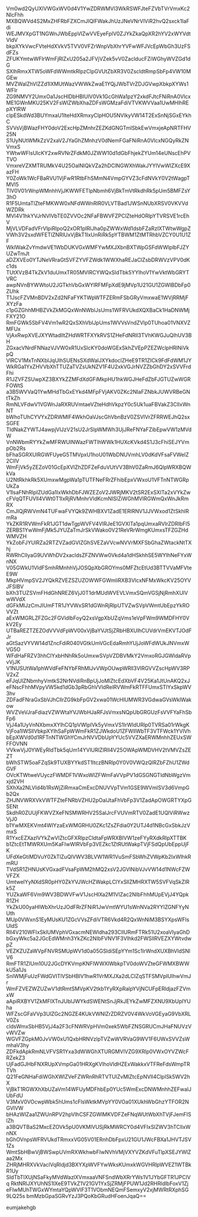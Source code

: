 Vm0wd2QyUXlVWGxWV0d4V1YwZDRWMVl3WkRSWFJteFZVbTVrVmxKc2NIcFhh
MXBQWVd4S2MxZHFRbFZXCmJIQlFWakJhUzJNeVNrVlViR2hvQ2sxck1IaFdi
WEJMVXpGT1NGWnJWbEppVlZwVVEyeFplV0ZJYkZkaQpXR2hYV2xWYVdtVldV
bkpXYkVwcFVteHdXVkV5TVV0VFZrWnpVbXhrYVFwWFJVcEpWbGh3UzFSdFZs
ZFUKYmtwWFlrWmFjRlZxU205a2JFVjVZek5vV0ZaclducFZiWGhyWVZGd1dG
SXlhRmxXTW5oWFdWWmtkRlpzClpGVUtZbXR3V0ZscldtRmpSbFp4VW10MGEw
MVZWalZhVlZZd1lXMUtWazVWWkZwaE1YQjJWbTVrZDJGVwpXbkpXYWs1WFlr
ZG9NMVY2UmxOa1JscHlDbHBIUlV0Vk1GcGhWa1pzY2xkdFJtcFNiRnA0Vlcx
ME1GWnMKU25KV2FsWlZWbXhaZDFsWGMzaFdiVTVKWVVaa1UwMHlhREpXYlRW
clpESkdWd3BUYmxaU1lteHdXRmxyClpHOU5NVlkyVW14T2ExSnNjSGxEYkhC
SVVsVjBWazFHY0doV2ExcHpZMnhrZEZKdGNGTmlSbkEwVmxjeApNRTFHV25N
S1UyNUtWMkZzV2xaV2JYaGhZMnhzV0dNemFGaFNiRnA0VlcxNGQyRkZNVmxS
YWtwWFlsUlcKY2xwRVNrZFdkM0JZWW10d1dGbFhjekZYUm14eUNscEhPVTVO
VmxreVZXMTRUMkV4U25OalNIQkVZa2hDClNGWXhWakJYYlVwWlZXcE9XazFH
Y0ZoWk1WcFBaRVU1VjFwR1RtbFhSMmN4VmpGYVZ3cFdNVkY0V2tWagpTMVl5
TlV0V01rWnpWMnhhVjJKWWFETlpNbmh6VjBkTmVtRkdhRk5pUm5BMFZsY3hO
R1F5UmtaTlZteFMKWW0xNFdWWnRlR0VLVTBad1JWSnNUbXRSV0VKVVdWZDRk
MVl4V1hkYVJrNVlVbTE0ZVVOc2NFaFBWVFZPClZteHdORlpYTVRSVE1rcEhV
MjVLVDFadVFrVlpiRlpoQ2xOR1pIRlJha0pZWWxWd1dsbFZaRzlXTWtwWgpZ
VWh3V2sxdWFETlZNRlUxVjBkT1IxUnRiRk5pYTBWM1ZtMTRhbVZCY0U1U1ZF
WklWakZvYmdwVE1WbDUKVGxWMFYwMXJXbnBXTWpGSFdWWlplbFJZYUZwTmJt
aDZXVEo0YTJNeVRraGtSVFZYVFZWdk1WWXhaREJaClZsbDRWVzVPV0dKc1ds
TUtXVzB4TkZkV1duUmxTR05MVlRCYWQxSldTbk5YYlhoV1YwVktWbGRYTVRC
awpNVnBYWWtoU2JGTkhVbGxWYlRFMFpXdE9jMVp1U21GU1ZGWlBDbFp0ZUhk
T1JscFZVMnBDV2xZd2NFaFYKTWpWTFZERmFSbGRyVmxwaE1WVjRRMjFXYzFa
c1pGZGhhMHBZVkZkMGQxWnNWblJsUms1WFRVUkdXQXBaCk1HaDNWMjFXY21O
RmFGWk5SbFV4Vm1wR2QxSXhVblJpUms1WVVsVndZVlp0TUhoa01VNXVZMFUx
VjAxRwpXVEJXYWtadlltZHdWRTFXYkRVS1ZHeFdNRll3TVhKWGJuQlhUV3BH
ZGxacVNrdFNNazVJVW0xR1UxSlcKY0doWGExSkhZVEpPZEZWclpHRlNiVkpQ
VlRCV1MxTnNXblJqUlhSUENsSXdWalJXYkdoclZHeE9TR1ZICk9FdFdWM1JY
WkRGa1YxZHVVbXhTTUZaTVZsUkNZV1F4U2xkVGJrNVZZbGhDY2xSVVFrdFhi
R1JZVFZSUwpXZ3BXYkZZMFdXdGFiMkpHU1hkWGJHeFdZbFJGTUZwWGRFOWtS
a3B5WVVaQ1YwMHdTbGxEYkd4MFpFVjAKV0ZKc2NIaFZNbkJUWVRBeGNtTkZh
RmNLVFdwV1VGWnJaRXRUVmtaeVZteHdhVkpzY0c5Uk1uaFBVakZ3ClIxWnNT
bWhoTUhCYVYxZDRWMlF4WkhOaVJscGhVbnBzV0ZSVlVrZFRRWEJhQ2sxSGFE
TldNakZYWTJ4awpjVlJzV21sU2JrSlpWMWh3UjJReFNYaFZibEpwVW1zMVdW
VnNWbmRYYkZwMFRWUlNWazFWTlhWWk1HUXcKVkd4S1J3cFhiSEJYVmpOb2Rs
bFhaSGRXUlRGWFUyeG5TMVpxU1hoU01WbDNUVmhLV0dKdVFsaFVWelZ2CllV
WmFjVk5yZEZoV01GcEpXVlZhZDFZeFduVUtVV3BhV0ZaRmJ6QlpWRXBQWkVa
U2NtRkhkRk5XUmxwMgpWa1pTUTFNeFRrZFhibEpxVWxoU1VFTnNTWGRpUkZa
V1lsaFNhRlpIZUdGa1IxWkhDbFJWZEZoV2JWRjMKV2tSR2ExSXlTa2xVYkZw
cFVqQTFUVll4VWt0T1IxRjRVMnhrVldKcmNISlZiWGhMVlRGWmQxWnJkRmRX
CmJIQjRWVmN4TUFwaFVYQk9ZWHBXV1ZadE1ERlRNV1JJVWxod1ZtSkhlRmRa
YkZKR1RVWmFkR1JGT1dwTgpWVFV4VlRJeE1GVXlTa1pqUmxaRVlrZDRlbFl5
ZERBS1YwWmFjMk5JYUZaTmJrSkVWako0V21ReVRrWmgKUmxsTFZGZHdWMVZH
YkZobFJYUlRZa2RTZVZadGVIZGhSVEZaVVcwNVVrMXFSbGhaZWtackNtTXhj
RWRhClIyaG9UVWhDV2xacldsZFZNVWw0Vkd4a1dHSkhhSE5WYlhNeFYxWnNX
V05GWkU1VldFSmhRMnhhVjJOSQpXbGROYms0MFZtcEtUd3BTTVVaMFVteE9W
MkpHVmpSV2JYQkRZVEZSZUZOWWFGWmliRXB3VlcxNFMxWkcKV25OYVJFSlBV
bXh3TUZSVmFHdGhNREZ6VjJ0T1drMUdWVEVLVmxSQmVGSjNjRmhXUlVwWVdX
dGFkMlJzCmJIUmFTR1JYVWxSR1dGWnRjRlpUTVZwSVpVWmtUbEpzYkROVVZt
aExWMGRLZFZGc2FGVldlbFoyQ2xsVgpXbUZqVms1eVpFWm9WMDFHY0VkV2Ey
UTBaREZTZEZOdVVVdFpWV00xVjBaYVJtSjZRbHBXUlhCUVdrVmEKVTJOdFJr
aGtSazVYVW14d1ZncFdiR040VGtkUmVGcEdaRmhYUjJoWFdWUkJNVmxWVG5O
WFdHaFRZV3hhClYxbHNhRk5oUmxwSVpVZDBVMkY2VmxoRGJGWldaRVpvVjJK
V1NUSUtWa1phWVdFeFNYbFRhMlJvVWpOUwpWRll3VlRGVVZscHpWV3RPV2xZ
eFJqUlZNbmhyVmtkS2NrNVdiRnBpUjJoMlZtcEdXbVF4V25Ka1JtUnAKQ2xJ
eFNscFhhMVpyVW5kd1dGb3pRbGhVVldRelRVWmFkRTFFUmxSTlYxSkpWV3hv
ZDFadFNraGxSbVJhCllrZG9kbFpGV2xwa01WcHlUMWR3VGdwaGVsWklWakow
WVZVeVJraFdiazVZWWtaYVJWbHJaRFJsVmxsNQpUbGRGUzFsVVFYaFhSbFp6
VjJ4a1UyVnNXbmxXYlhCQ1pVWlplVk5yVmxVS1lrWldURlp0TVRSa01rWkgK
VjFoa1lWSllVbkpXYlhSaFpWWmFkR1ZJWkdoU1ZFWllWbTF3VTFWck1YVlVh
bEpXWVd0d1RFTnNTWGhYCmJrNVVDbUpYYUc5VVZXaERWMnhhZEUxSWFFOVNN
VVkwVjJ0YWEyRldTbk5qUm14YVlURlZlRll4V25OWApWMDVHV2tVMVZsZEZT
bWhSTW5oaFZqSk9TUXBYYkdST1ltczBNRlp0Y0V0VWQzQlRZbFZhU1ZWdGVF
OVcKTWtweVUyczFWMDF1VWxoWlZFWmFaVVpPV1dGSGNGTldNbWgzVmxjd2VH
SXhXa2NLVld4b1RsWjZiRmxaCmExcDNUVVpTVm1GSE9WVmlSV3d6VmpGb2Qx
ZHJNVWRXVkVWTFZteFNRbVZHU2pOalJtaFhVbFp3V1ZadApOWGRTYXpGSENt
SkdhR0ZUUjFKWVZXeFNSMWRHV25SalJrcFVUVmRTV0ZadE1UQlViRWwzVjJ0
b1YwMXEKVmt4WlYzaExWMGRHU0ZKc1ZsZFdia0Y2UTJ4d1NBcGxSbkJzVmxS
R1YxcEZXazlVYkZwVlZtcGFXRlpzCldtaFpWRXBIVW1zeFYyRXdkRlpXTTBK
b1ZtcEtTMWRXUm5KaFIwWlRVbFp3VEZkc1ZtRUtWakpTVjFSdQpUbEppUjFK
UFdXeGtiMDVuY0ZkTlZuQlVWV3BLVW1WR1VuSmFSbWhZVWpKb2IxWlhkRmRU
TVdSR1ZHNUsKVGxadFVsaFpWM2hMQ2xsV2JGVlNibVJvVW14d1NWcFZWVFZX
UmtwelYyNXdSR0pHY0ZkYVJWcHZWakpLClYxSllZMHRXTW5SVFVqSkZlRk5Z
YUZkaWF6Vm9WV3BDWVFwV1JscHlXa2M1VlZac2NIbFhhMUpEVjJ4YQpkR1ZH
YkZkU00yaHlWbXhrUzJOdFRrZFNiR1JwVmtWYU1sWnNVa2RYYlZGNFYyNUth
MUp0VWxnS1EyMUsKU1ZGcVVsZFdiVTR6Vkd4R2QxWnNiM3BSYXpsWFlsUldS
Rll4V210WFIxSklUMVphVGxacmNEWldha293CllURmFTRk51U2xoaVIyaGhD
bGxyWkc5a2JGcEdWMnh3YkZKc2NIbFVNV1F3Vlhkd2FWSllRVEZXYWtvdwpZ
VEZKZUZaWVpFNVRSMUpWV1d0a05GSldiSEpYYm1Sc1lrWndXUXBhVldSNlV6
RmFTR1ZIUm10U2JGcDYKVmpKNFlWWXlWbkpTV0doWVZteGFWMXBWWkU5a1Js
SnlWMjFuUzFWdGVITlVSbHBIV1hwR1VrMXJXa2dLClZqSTFSMVpIUlhwVmJr
WmFZVEZWZUZwV1dtRmtSMVpKV2tkb1YyRXpRalpYVjNCUFpERldjazFZVmxW
aApiRXBYV1ZkMFlXTnJUblJWYkdSWENtSnJjRkJEYkZwMFZXNU9XbUpIYUha
WFZscGFaVVp3UlZGc2NGZE4KUkVWNlZrZDRZV0V4WkVoVGEyaG9VbXRLV0Zs
cldsWmxSbHB5VjJ4a2F3cFNWRVpHVm0xek5WbFZNSGRUCmJHaFNUVzVvWVZw
WGVFZGpkM0JvVW0xU1QxbHRNVzlpTVZwWVRVaG9WV1F6UWxSVVZsWmhaV3hy
ZDFkdApkRmNLVFVSR1Yxa3dWWGhXTURGMVlVZG9XRlp0VWxOYVZWcFRZekZ3
UjFadGJHbFNXRUpXVmpGa01HRXgKVlhoVldHZExWakkxVTFReFdsWmpTRTVh
Q21FeGNHaFdiWGhXWlZVeFZWRnRhRTVTUlZvMlZtcEpNVll4ClpISk5WV2hX
VjBkT1RGWXhXbUZaVm14WFUyMDFhbEp0YUc5WmExcDNWMnhhZEFwalJUbFdU
V3MxV0VOcwpWbk5hUms1cFlsWktkMVpYY0VOa01XUkhWbGhzYTFOR2NGVlVW
bHAzWlZaa1ZWUnRPV2hpVlhCSFZGWlMKVDFZeFNqWUtWbXhTVjFJemFISlZh
a3BQVTBaS2MxcEZOVk5pU0VKMlVUSjRkMWRCY0d4VFIxSlZWV3hTClIxWnNX
bGhOVnpsWFRVUkdTRmxxVG05V01ERnhDbFpxU21GU1JWcFBXa1JHVTJSV1Zs
WmtSbHBwVjBWSwpUVmRXWkhwbFIwNVhVMjVXYVZKdVFuTlpXSEJYWlZaa2Mx
ZHRjMHRXVkVaclVqRldjd3BXYXpWVFYwWksKUmxkWGVHRlpWVEZ1WTBkR1Uy
SldTbTlXUjNSaFkyMVdWazlXVmxaaVNFSndWbXRrYWs1V1JYbGFTR1JPClVq
RktNRlJXYUhNS1lXeE9TVkZ1V21GV1YxSjZRMjFPUW1Jd2RHRldlbFoxV1Zj
eFIwMUhTWGxWYmtaYQpWVlF3T1VObmNEQmFSemxyV2xjMWRtRXphSG9LQ25s
bmMzbGpaSGRvYzJ3PQoKbGRudHFoenJqaQ==

eumjakehgb